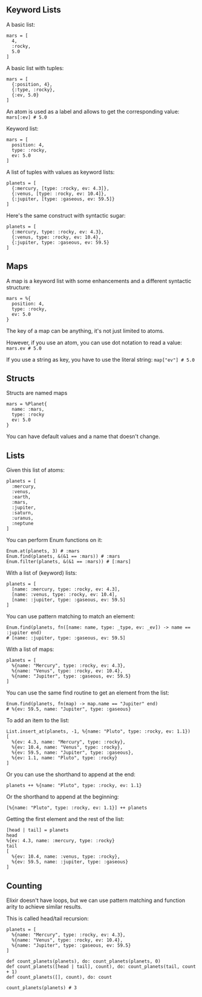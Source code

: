 ## Keyword Lists

A basic list:

```
mars = [
  4,
  :rocky,
  5.0
]
```

A basic list with tuples:

```
mars = [
  {:position, 4},
  {:type, :rocky},
  {:ev, 5.0}
]
```

An atom is used as a label and allows to get the corresponding value:
`mars[:ev] # 5.0`

Keyword list:

```
mars = [
  position: 4,
  type: :rocky,
  ev: 5.0
]
```

A list of tuples with values as keyword lists:

```
planets = [
  {:mercury, [type: :rocky, ev: 4.3]},
  {:venus, [type: :rocky, ev: 10.4]},
  {:jupiter, [type: :gaseous, ev: 59.5]}
]
```

Here's the same construct with syntactic sugar:

```
planets = [
  {:mercury, type: :rocky, ev: 4.3},
  {:venus, type: :rocky, ev: 10.4},
  {:jupiter, type: :gaseous, ev: 59.5}
]
```

## Maps

A map is a keyword list with some enhancements and a different syntactic structure:

```
mars = %{
  position: 4,
  type: :rocky,
  ev: 5.0
}
```

The key of a map can be anything, it's not just limited to atoms.

However, if you use an atom, you can use dot notation to read a value: `mars.ev # 5.0`

If you use a string as key, you have to use the literal string: `map["ev"] # 5.0`

## Structs

Structs are named maps

```
mars = %Planet{
  name: :mars,
  type: :rocky
  ev: 5.0
}
```

You can have default values and a name that doesn't change.

## Lists

Given this list of atoms:

```
planets = [
  :mercury,
  :venus,
  :earth,
  :mars,
  :jupiter,
  :saturn,
  :uranus,
  :neptune
]
```

You can perform Enum functions on it:

```
Enum.at(planets, 3) # :mars
Enum.find(planets, &(&1 == :mars)) # :mars
Enum.filter(planets, &(&1 == :mars)) # [:mars]
```

With a list of (keyword) lists:

```
planets = [
  [name: :mercury, type: :rocky, ev: 4.3],
  [name: :venus, type: :rocky, ev: 10.4],
  [name: :jupiter, type: :gaseous, ev: 59.5]
]
```

You can use pattern matching to match an element:

```
Enum.find(planets, fn([name: name, type: _type, ev: _ev]) -> name == :jupiter end)
# [name: :jupiter, type: :gaseous, ev: 59.5]
```

With a list of maps:

```
planets = [
  %{name: "Mercury", type: :rocky, ev: 4.3},
  %{name: "Venus", type: :rocky, ev: 10.4},
  %{name: "Jupiter", type: :gaseous, ev: 59.5}
]
```

You can use the same find routine to get an element from the list:

```
Enum.find(planets, fn(map) -> map.name == "Jupiter" end)
# %{ev: 59.5, name: "Jupiter", type: :gaseous}
```

To add an item to the list:

```
List.insert_at(planets, -1, %{name: "Pluto", type: :rocky, ev: 1.1})
[
  %{ev: 4.3, name: "Mercury", type: :rocky},
  %{ev: 10.4, name: "Venus", type: :rocky},
  %{ev: 59.5, name: "Jupiter", type: :gaseous},
  %{ev: 1.1, name: "Pluto", type: :rocky}
]
```

Or you can use the shorthand to append at the end:

```
planets ++ %{name: "Pluto", type: :rocky, ev: 1.1}
```

Or the shorthand to append at the beginning:

```
[%{name: "Pluto", type: :rocky, ev: 1.1}] ++ planets
```

Getting the first element and the rest of the list:

```
[head | tail] = planets
head
%{ev: 4.3, name: :mercury, type: :rocky}
tail
[
  %{ev: 10.4, name: :venus, type: :rocky},
  %{ev: 59.5, name: :jupiter, type: :gaseous}
]
```

## Counting

Elixir doesn't have loops, but we can use pattern matching and function arity to achieve similar results.

This is called head/tail recursion:

```
planets = [
  %{name: "Mercury", type: :rocky, ev: 4.3},
  %{name: "Venus", type: :rocky, ev: 10.4},
  %{name: "Jupiter", type: :gaseous, ev: 59.5}
]

def count_planets(planets), do: count_planets(planets, 0)
def count_planets([head | tail], count), do: count_planets(tail, count + 1)
def count_planets([], count), do: count

count_planets(planets) # 3
```
